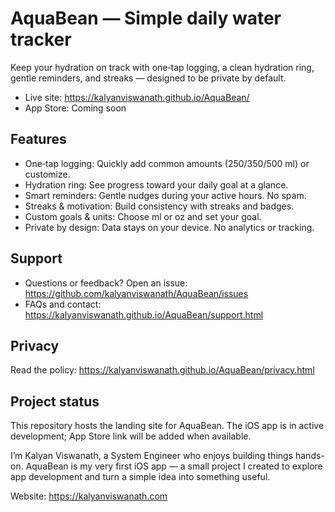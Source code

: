 # AquaBean — Simple daily water tracker

Keep your hydration on track with one‑tap logging, a clean hydration ring, gentle reminders, and streaks — designed to be private by default.

- Live site: https://kalyanviswanath.github.io/AquaBean/
- App Store: Coming soon

## Features
- One‑tap logging: Quickly add common amounts (250/350/500 ml) or customize.
- Hydration ring: See progress toward your daily goal at a glance.
- Smart reminders: Gentle nudges during your active hours. No spam.
- Streaks & motivation: Build consistency with streaks and badges.
- Custom goals & units: Choose ml or oz and set your goal.
- Private by design: Data stays on your device. No analytics or tracking.

## Support
- Questions or feedback? Open an issue: https://github.com/kalyanviswanath/AquaBean/issues
- FAQs and contact: https://kalyanviswanath.github.io/AquaBean/support.html

## Privacy
Read the policy: https://kalyanviswanath.github.io/AquaBean/privacy.html

## Project status
This repository hosts the landing site for AquaBean. The iOS app is in active development; App Store link will be added when available.

I’m Kalyan Viswanath, a System Engineer who enjoys building things hands-on. AquaBean is my very first iOS app — a small project I created to explore app development and turn a simple idea into something useful.

Website: https://kalyanviswanath.com
